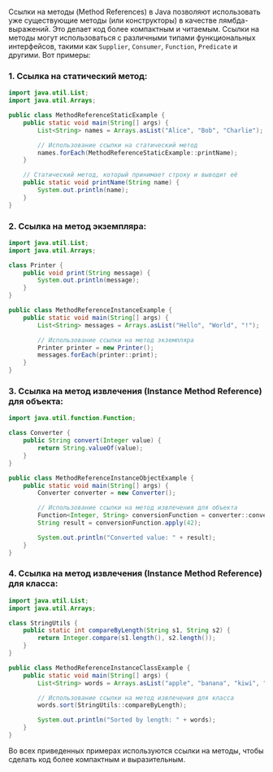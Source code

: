 Ссылки на методы (Method References) в Java позволяют использовать уже существующие методы (или конструкторы) в качестве лямбда-выражений. Это делает код более компактным и читаемым. Ссылки на методы могут использоваться с различными типами функциональных интерфейсов, такими как `Supplier`, `Consumer`, `Function`, `Predicate` и другими. Вот примеры:

### 1. Ссылка на статический метод:

```java
import java.util.List;
import java.util.Arrays;

public class MethodReferenceStaticExample {
    public static void main(String[] args) {
        List<String> names = Arrays.asList("Alice", "Bob", "Charlie");

        // Использование ссылки на статический метод
        names.forEach(MethodReferenceStaticExample::printName);
    }

    // Статический метод, который принимает строку и выводит её
    public static void printName(String name) {
        System.out.println(name);
    }
}
```

### 2. Ссылка на метод экземпляра:

```java
import java.util.List;
import java.util.Arrays;

class Printer {
    public void print(String message) {
        System.out.println(message);
    }
}

public class MethodReferenceInstanceExample {
    public static void main(String[] args) {
        List<String> messages = Arrays.asList("Hello", "World", "!");

        // Использование ссылки на метод экземпляра
        Printer printer = new Printer();
        messages.forEach(printer::print);
    }
}
```

### 3. Ссылка на метод извлечения (Instance Method Reference) для объекта:

```java
import java.util.function.Function;

class Converter {
    public String convert(Integer value) {
        return String.valueOf(value);
    }
}

public class MethodReferenceInstanceObjectExample {
    public static void main(String[] args) {
        Converter converter = new Converter();

        // Использование ссылки на метод извлечения для объекта
        Function<Integer, String> conversionFunction = converter::convert;
        String result = conversionFunction.apply(42);

        System.out.println("Converted value: " + result);
    }
}
```

### 4. Ссылка на метод извлечения (Instance Method Reference) для класса:

```java
import java.util.List;
import java.util.Arrays;

class StringUtils {
    public static int compareByLength(String s1, String s2) {
        return Integer.compare(s1.length(), s2.length());
    }
}

public class MethodReferenceInstanceClassExample {
    public static void main(String[] args) {
        List<String> words = Arrays.asList("apple", "banana", "kiwi", "orange");

        // Использование ссылки на метод извлечения для класса
        words.sort(StringUtils::compareByLength);

        System.out.println("Sorted by length: " + words);
    }
}
```

Во всех приведенных примерах используются ссылки на методы, чтобы сделать код более компактным и выразительным.